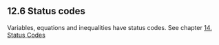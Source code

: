 ## 12.6 Status codes

Variables, equations and inequalities have status codes. 
See chapter [14\. Status Codes](14._Status_Codes.md)


